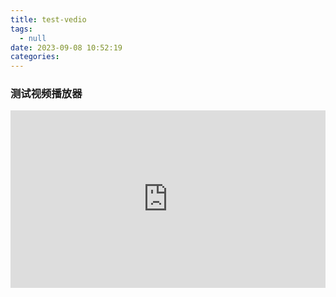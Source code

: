 ```yaml
---
title: test-vedio
tags:
  - null
date: 2023-09-08 10:52:19
categories:
---
```


### 测试视频播放器

<div style="width:100%;height:0px;position:relative;padding-bottom:56.327%;">
  <iframe src="https://streamja.com/embed/9d1dJ" 
    frameborder="0" 
    width="100%" 
    height="100%" 
    allowfullscreen 
    style="width:100%;height:100%;position:absolute;">
  </iframe>
</div>